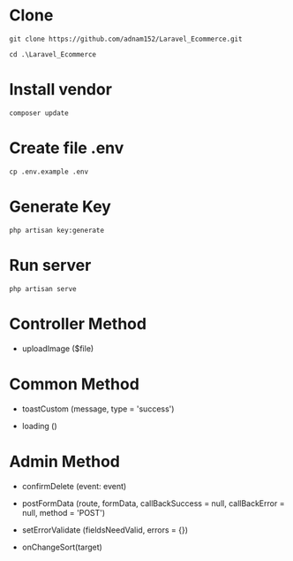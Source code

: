 # Clone
```
git clone https://github.com/adnam152/Laravel_Ecommerce.git
```
```
cd .\Laravel_Ecommerce
```

# Install vendor
```
composer update
```
# Create file .env
```
cp .env.example .env
```
# Generate Key
```
php artisan key:generate
```
# Run server
```
php artisan serve
```

# Controller Method
 - 
   <!-- @return: path <String> | false -->
   uploadImage ($file)

# Common Method
 -  
    <!-- @message: String -->
    <!-- @type: String ('success' | 'error' | 'info' | 'warning') -->
    toastCustom (message, type = 'success')

 - 
   <!-- @return: { on, off } -->
   loading ()

# Admin Method
 -  
   <!-- Xác nhận xóa khi muốn gửi form xóa đi -->
    <!-- @event: Event -->
    confirmDelete (event: event)

 -  
   <!-- Dùng để post formData lên server (call API) -->
    <!-- @route: String -->
    <!-- @formData: FormData -->
    <!-- @callBackSuccess: function (data) { // } -->
    <!-- @callBackError: function (errors) { // } -->
    postFormData (route, formData, callBackSuccess = null, callBackError = null, method = 'POST')

 - 
   <!-- Hiển thị lỗi validate khi validate qua API -->
   <!-- @fieldsNeedValid: Object - this has key === key of errors -->
   <!-- @errors: Object -->
   setErrorValidate (fieldsNeedValid, errors = {})

 - 
   <!-- Submit form khi thay đổi select -->
   <!-- @target: Thẻ select -->
   onChangeSort(target)
